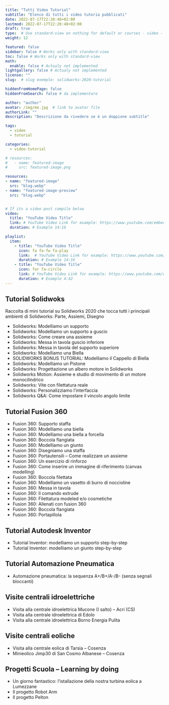 ```yaml
---
title: "Tutti Video Tutorial"
subtitle: "Elenco di tutti i video tutoria pubblicati"
date: 2022-07-17T22:20:48+02:00
lastmod: 2022-07-17T22:20:48+02:00
draft: true
type:  # Use standard-view on nothing for default or courses - video - landingpage null for list view
weight: 12 

featured: false
sidebar: false # Works only with standard-view
toc: false # Works only with standard-view
math:
  enable: false # Actualy not implemented
lightgallery: false # Actualy not implemented
license: ""
slug:  # slug exemple: solidworks-2020-tutorial

hiddenFromHomePage: false
hiddenFromSearch: false # da implementare

author: "author"
avatar: /img/me.jpg  # link to avatar file
authorLink: ""
description: "Descrizione da rivedere se è un doppione subtitle"

tags:
  - video
  - tutorial

categories:
  - video-tutorial

# resources:
#   - name: featured-image
#     src: featured-image.png

resources:
- name: "featured-image"
  src: "blog.webp"
- name: "featured-image-preview"
  src: "blog.webp"


# If its a video post compile below
video:
  title: "YouTube Video Title"
  link: # YouTube Video Link for example: https://www.youtube.com/embed/taxItkTlY_0
  duration: # Example 14:16

playlist:
  item:
    - title: "YouTube Video Title"
      icon: fa fa-fw fa-play
      link:  # YouTube Video Link for example: https://www.youtube.com/embed/taxItkTlY_0
      duration: # Example 14:16
    - title: "YouTube Video Title"
      icon: far fa-circle
      link: # YouTube Video Link for example: https://www.youtube.com/embed/taxItkTlY_0
      duration: # Example 4:42
---
```


## Tutorial Solidwoks

Raccolta di mini tutorial su Solidworks 2020 che tocca tutti i principali ambienti di Solidworks: Parte, Assiemi, Disegno

- Solidworks: Modelliamo un supporto
- Solidworks: Modelliamo un supporto a guscio
- Solidworks: Come creare una assieme
- Solidworks: Messa in tavola guscio inferiore
- Solidworks: Messa in tavola del supporto superiore
- Solidworks: Modelliamo una Biella
- SOLIDWORKS BONUS TUTORIAL: Modelliamo il Cappello di Biella
- Solidworks: Modelliamo un Pistone
- Solidworks: Progettazione un albero motore in Solidworks
- Solidworks Motion: Assieme e studio di movimento di un motore monocilindrico
- Solidworks: Vite con filettatura reale
- Solidworks: Personalizziamo l’interfaccia
- Solidworks Q&A: Come impostare il vincolo angolo limite

## Tutorial Fusion 360

- Fusion 360: Supporto staffa
- Fusion 360: Modelliamo una biella
- Fusion 360: Modelliamo una biella a forcella
- Fusion 360: Boccola flangiata
- Fusion 360: Modelliamo un giunto
- Fusion 360: Disegniamo una staffa
- Fusion 360: Portautensili – Come realizzare un assieme
- Fusion 360: Un esercizio di rinforzo
- Fusion 360: Come inserire un immagine di riferimento (canvas modelling)
- Fusion 360: Boccola filettata
- Fusion 360: Modelliamo un vasetto di burro di noccioline
- Fusion 360: Messa in tavola
- Fusion 360: Il comando extrude
- Fusion 360: Filettatura modeled e/o cosmetiche
- Fusion 360: Allenati con fusion 360
- Fusion 360: Boccola flangiata
- Fusion 360: Portapillola

## Tutorial Autodesk Inventor

- Tutorial Inventor: modelliamo un supporto step-by-step
- Tutorial Inventor: modelliamo un giunto step-by-step 

## Tutorial Automazione Pneumatica

- Automazione pneumatica: la sequenza A+/B+/A-/B- (senza segnali bloccanti)

## Visite centrali idroelettriche

- Visita alla centrale idroelettrica Mucone (I salto) – Acri (CS)
- Visita alla centrale idroelettrica di Edolo
- Visita alla centrale idroelettrica Borno Energia Pulita

## Visite centrali eoliche

- Visita alla centrale eolica di Tarsia – Cosenza
- Minieolico Jimp30 di San Cosmo Albanese – Cosenza

## Progetti Scuola – Learning by doing

- Un giorno fantastico: l’istallazione della nostra turbina eolica a Lumezzane
- Il progetto Robot Arm
- Il progetto Pelton